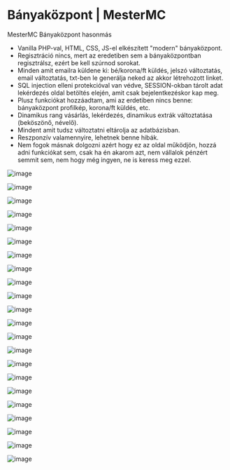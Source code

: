 # Bányaközpont | MesterMC

MesterMC Bányaközpont hasonmás

- Vanilla PHP-val, HTML, CSS, JS-el elkészített "modern" bányaközpont.
- Regisztráció nincs, mert az eredetiben sem a bányaközpontban regisztrálsz, ezért be kell szúrnod sorokat.
- Minden amit emailra küldene ki: bé/korona/ft küldés, jelszó változtatás, email változtatás, txt-ben le generálja neked az akkor létrehozott linket.
- SQL injection elleni protekcióval van védve, SESSION-okban tárolt adat lekérdezés oldal betöltés elején, amit csak bejelentkezéskor kap meg.
- Plusz funkciókat hozzáadtam, ami az erdetiben nincs benne: bányaközpont profilkép, korona/ft küldés, etc.
- Dinamikus rang vásárlás, lekérdezés, dinamikus extrák változtatása (beköszönő, névelő).
- Mindent amit tudsz változtatni eltárolja az adatbázisban.
- Reszponzív valamennyire, lehetnek benne hibák.
- Nem fogok másnak dolgozni azért hogy ez az oldal működjön, hozzá adni funkciókat sem, csak ha én akarom azt, nem vállalok pénzért semmit sem, nem hogy még ingyen, ne is keress meg ezzel.

![image](https://github.com/zzzmate/MesterMC-Banyakozpont/assets/104621347/ef03620d-07c5-4daf-a41c-03ae761e6ccc)

![image](https://github.com/zzzmate/MesterMC-Banyakozpont/assets/104621347/b2ac7109-86ca-4108-b06c-6ac81ddc1f0b)

![image](https://github.com/zzzmate/MesterMC-Banyakozpont/assets/104621347/6df63d1c-a517-4edd-887b-b4c32725e2ae)

![image](https://github.com/zzzmate/MesterMC-Banyakozpont/assets/104621347/19cdf747-b2d8-4f6e-bfb8-0bc58c24abb7)

![image](https://github.com/zzzmate/MesterMC-Banyakozpont/assets/104621347/c0e39003-9ffa-42a2-9bbc-a55a501fed1e)

![image](https://github.com/zzzmate/MesterMC-Banyakozpont/assets/104621347/93f2687c-c723-49b8-9259-99ff865ab772)

![image](https://github.com/zzzmate/MesterMC-Banyakozpont/assets/104621347/dd18ed0c-7e61-4140-b1d4-f33698aa3bb0)

![image](https://github.com/zzzmate/MesterMC-Banyakozpont/assets/104621347/5083caa5-e777-4972-8f99-68aa1f9846f5)

![image](https://github.com/zzzmate/MesterMC-Banyakozpont/assets/104621347/24ae6a1f-e5f5-4cd9-8f06-b3862cc40370)

![image](https://github.com/zzzmate/MesterMC-Banyakozpont/assets/104621347/9dbb490d-04ac-4b60-ac45-22cf9774d150)

![image](https://github.com/zzzmate/MesterMC-Banyakozpont/assets/104621347/dfd28e79-74bb-4fcc-94da-709da5be531a)

![image](https://github.com/zzzmate/MesterMC-Banyakozpont/assets/104621347/f69c519b-dc43-4cb0-9d31-d1c06c33b873)

![image](https://github.com/zzzmate/MesterMC-Banyakozpont/assets/104621347/321636cb-6237-499f-a6f5-4e12e66364b4)

![image](https://github.com/zzzmate/MesterMC-Banyakozpont/assets/104621347/8d1ebb6e-f12b-4f1d-b0e7-87e490d1efa1)

![image](https://github.com/zzzmate/MesterMC-Banyakozpont/assets/104621347/c311b20f-a3c3-424a-bdbd-23272d50c6b7)

![image](https://github.com/zzzmate/MesterMC-Banyakozpont/assets/104621347/505e251a-513f-4b02-943e-4f068e72b282)

![image](https://github.com/zzzmate/MesterMC-Banyakozpont/assets/104621347/ac539952-a35a-49f6-aec1-c91eaf035bf2)

![image](https://github.com/zzzmate/MesterMC-Banyakozpont/assets/104621347/01be1b0a-ed21-4d2c-8ebd-bb648a98bcd1)

![image](https://github.com/zzzmate/MesterMC-Banyakozpont/assets/104621347/aa5258cb-a221-42b5-95b7-6b5bc4455a04)

![image](https://github.com/zzzmate/MesterMC-Banyakozpont/assets/104621347/f4cd5a6c-4a1c-4620-8ce6-61c936118002)

![image](https://github.com/zzzmate/MesterMC-Banyakozpont/assets/104621347/270b7102-34ce-4db4-91a9-b0d1fb04a82d)

![image](https://github.com/zzzmate/MesterMC-Banyakozpont/assets/104621347/b442ac09-5ae6-43c4-b079-e4d688dd2fc2)
